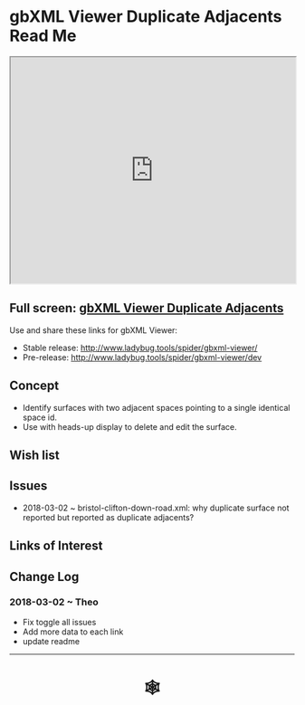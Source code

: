 <span style=display:none; >[You are now in a GitHub source code view - click this link to view Read Me file as a web page](http://www.ladybug.tools/spider/index.html#gbxml-viewer/r10-11/gv-adj/README.md "View file as a web page." ) </span>

# gbXML Viewer Duplicate Adjacents Read Me


<iframe class=iframeReadMe src=http://www.ladybug.tools/spider/gbxml-viewer/r10-11/gv-adj/gv-adj.html width=100% height=400px >Iframes are not displayed on github.com</iframe>


## Full screen: [gbXML Viewer Duplicate Adjacents]( http://www.ladybug.tools/spider/gbxml-viewer/r10-11/gv-adj/gv-adj.html )

Use and share these links for gbXML Viewer:

* Stable release: <http://www.ladybug.tools/spider/gbxml-viewer/>
* Pre-release: <http://www.ladybug.tools/spider/gbxml-viewer/dev>


## Concept

* Identify surfaces with two adjacent spaces pointing to a single identical space id.
* Use with heads-up display to delete and edit the surface.


## Wish list



## Issues

* 2018-03-02 ~  bristol-clifton-down-road.xml: why duplicate surface not reported but reported as duplicate adjacents?



## Links of Interest



## Change Log

### 2018-03-02 ~  Theo

* Fix toggle all issues
* Add more data to each link
* update readme

***

# <center title="hello!" ><a href=javascript:window.scrollTo(0,0); style=text-decoration:none; > &#x1f578; </a></center>



